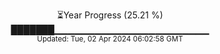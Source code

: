 <p align="center">
⏳Year Progress (25.21 %)<br>
███████▁▁▁▁▁▁▁▁▁▁▁▁▁▁▁▁▁▁▁▁▁▁▁ <br>
<sub>Updated: Tue, 02 Apr 2024 06:02:58 GMT</sub>
</p>

